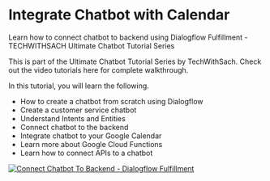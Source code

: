 # Integrate Chatbot with Calendar
Learn how to connect chatbot to backend using Dialogflow Fulfillment - TECHWITHSACH Ultimate Chatbot Tutorial Series

This is part of the Ultimate Chatbot Tutorial Series by TechWithSach. 
Check out the video tutorials here for complete walkthrough. 

In this tutorial, you will learn the following.
- How to create a chatbot from scratch using Dialogflow
- Create a customer service chatbot
- Understand Intents and Entities
- Connect chatbot to the backend
- Integrate chatbot to your Google Calendar
- Learn more about Google Cloud Functions
- Learn how to connect APIs to a chatbot

[![Connect Chatbot To Backend - Dialogflow Fulfillment](https://img.youtube.com/vi/8ao93nfjeSo/0.jpg)](https://www.youtube.com/watch?v=8ao93nfjeSo)
